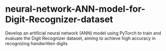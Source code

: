 # neural-network-ANN-model-for-Digit-Recognizer-dataset
Develop an artificial neural network (ANN) model using PyTorch to train and evaluate the Digit Recognizer dataset, aiming to achieve high accuracy in recognizing handwritten digits

